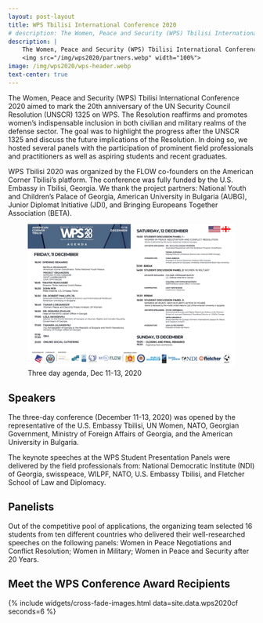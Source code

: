 ```yaml
---
layout: post-layout
title: WPS Tbilisi International Conference 2020
# description: The Women, Peace and Security (WPS) Tbilisi International Conference 2020
description: |
    The Women, Peace and Security (WPS) Tbilisi International Conference 2020
    <img src="/img/wps2020/partners.webp" width="100%">
image: /img/wps2020/wps-header.webp
text-center: true
---
```


The Women, Peace and Security (WPS) Tbilisi International Conference 2020
aimed to mark the 20th anniversary of the UN Security Council Resolution
(UNSCR) 1325 on WPS. The Resolution reaffirms and promotes women’s
indispensable inclusion in both civilian and military realms of the defense
sector. The goal was to highlight the progress after the UNSCR 1325 and
discuss the future implications of the Resolution. In doing so, we hosted
several panels with the participation of prominent field professionals and
practitioners as well as aspiring students and recent graduates.

WPS Tbilisi 2020 was organized by the FLOW co-founders on the American
Corner Tbilisi’s platform. The conference was fully funded by the U.S.
Embassy in Tbilisi, Georgia. We thank the project partners: National Youth
and Children’s Palace of Georgia, American University in Bulgaria (AUBG),
Junior Diplomat Initiative (JDI), and Bringing Europeans Together
Association (BETA).

<figure style="margin-bottom: 30px;">
  <img src="/img/wps2020/agenda.webp" alt="Agenda" style="width: var(--w9px)" class="mw-p-100">
  <figcaption>Three day agenda, Dec 11-13, 2020</figcaption>
</figure>

<h5 class="index-headline featured"><span></span></h5>

## **Speakers**

The three-day conference (December 11-13, 2020) was opened by the
representative of the U.S. Embassy Tbilisi, UN Women, NATO, Georgian
Government, Ministry of Foreign Affairs of Georgia, and the American
University in Bulgaria.

The keynote speeches at the WPS Student Presentation Panels were delivered
by the field professionals from: National Democratic Institute (NDI) of
Georgia, swisspeace, WILPF, NATO, U.S. Embassy Tbilisi, and Fletcher School
of Law and Diplomacy.

<h5 class="index-headline featured"><span></span></h5>

## **Panelists**

Out of the competitive pool of applications, the organizing team selected
16 students from ten different countries who delivered their
well-researched speeches on the following panels: Women in Peace
Negotiations and Conflict Resolution; Women in Military; Women in Peace and
Security after 20 Years.

<h5 class="index-headline featured"><span></span></h5>

## **Meet the WPS Conference Award Recipients**

{% include
    widgets/cross-fade-images.html
    data=site.data.wps2020cf
    seconds=6
%}
